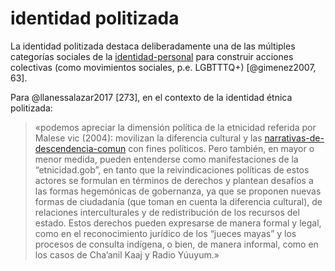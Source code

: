 # identidad politizada

La identidad politizada destaca deliberadamente una de las múltiples categorías sociales de la [identidad-personal](identidad-personal.md) para construir acciones colectivas (como movimientos sociales, p.e. LGBTTTQ+) [@gimenez2007, 63].

Para @llanessalazar2017 [273], en el contexto de la identidad étnica politizada:

 >
 > «podemos apreciar la dimensión política de la etnicidad referida por Malese vic (2004): movilizan la diferencia cultural y las [narrativas-de-descendencia-comun](narrativas-de-descendencia-comun.md) con fines políticos. Pero también, en mayor o menor medida, pueden entenderse como manifestaciones de la “etnicidad.gob”, en tanto que la reivindicaciones políticas de estos actores se formulan en términos de derechos y plantean desafíos a las formas hegemónicas de gobernanza, ya que se proponen nuevas formas de ciudadanía (que toman en cuenta la diferencia cultural), de relaciones interculturales y de redistribución de los recursos del estado. Estos derechos pueden expresarse de manera formal y legal, como en el reconocimiento jurídico de los “jueces mayas” y los procesos de consulta indígena, o bien, de manera informal, como en los casos de Cha’anil Kaaj y Radio Yúuyum.»
